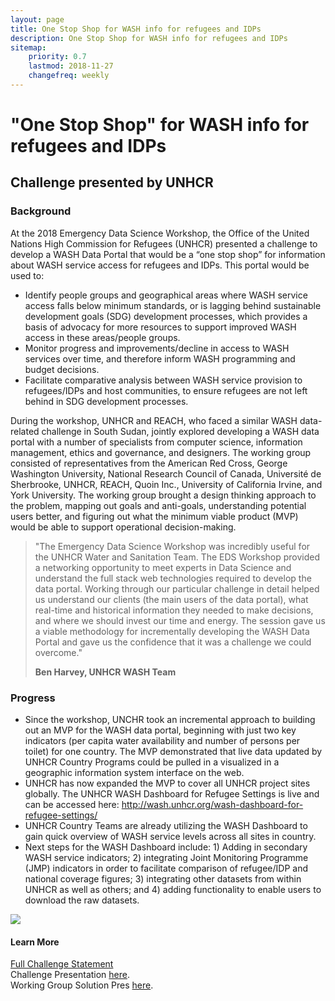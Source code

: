 ```yaml
---
layout: page
title: One Stop Shop for WASH info for refugees and IDPs
description: One Stop Shop for WASH info for refugees and IDPs
sitemap:
    priority: 0.7
    lastmod: 2018-11-27
    changefreq: weekly
---
```

# "One Stop Shop" for WASH info for refugees and IDPs

## Challenge presented by UNHCR

### Background
At the 2018 Emergency Data Science Workshop, the Office of the United Nations High Commission for Refugees (UNHCR) presented a challenge to develop a WASH Data Portal that would be a “one stop shop” for information about WASH service access for refugees and IDPs. This portal would be used to:

- Identify people groups and geographical areas where WASH service access falls below minimum standards, or is lagging behind sustainable development goals (SDG) development processes, which provides a basis of advocacy for more resources to support improved WASH access in these areas/people groups. 
- Monitor progress and improvements/decline in access to WASH services over time, and therefore inform WASH programming and budget decisions.
- Facilitate comparative analysis between WASH service provision to refugees/IDPs and host communities, to ensure refugees are not left behind in SDG development processes.

During the workshop, UNHCR and REACH, who faced a similar WASH data-related challenge in South Sudan, jointly explored developing a WASH data portal with a number of specialists from computer science, information management, ethics and governance, and designers. The working group consisted of representatives from the American Red Cross, George Washington University, National Research Council of Canada, Université de Sherbrooke, UNHCR, REACH, Quoin Inc., University of California Irvine, and York University. The working group brought a design thinking approach to the problem, mapping out goals and anti-goals, understanding potential users better, and figuring out what the minimum viable product (MVP) would be able to support operational decision-making. 

<blockquote>"The Emergency Data Science Workshop was incredibly useful for the UNHCR Water and Sanitation Team. The EDS Workshop provided a networking opportunity to meet experts in Data Science and understand the full stack web technologies required to develop the data portal. Working through our particular challenge in detail helped us understand our clients (the main users of the data portal), what real-time and historical information they needed to make decisions, and where we should invest our time and energy. The session gave us a viable methodology for incrementally developing the WASH Data Portal and gave us the confidence that it was a challenge we could overcome."<br>

<strong>Ben Harvey, UNHCR WASH Team</strong></blockquote>

### Progress
- Since the workshop, UNCHR took an incremental approach to building out an MVP for the WASH data portal, beginning with just two key indicators (per capita water availability and number of persons per toilet) for one country. The MVP demonstrated that live data updated by UNHCR Country Programs could be pulled in a visualized in a geographic information system interface on the web. 
- UNHCR has now expanded the MVP to cover all UNHCR project sites globally. The UNHCR WASH Dashboard for Refugee Settings is live and can be accessed here: http://wash.unhcr.org/wash-dashboard-for-refugee-settings/
- UNHCR Country Teams are already utilizing the WASH Dashboard to gain quick overview of WASH service levels across all sites in country.
- Next steps for the WASH Dashboard include: 1) Adding in secondary WASH service indicators; 2) integrating Joint Monitoring Programme (JMP) indicators in order to facilitate comparison of refugee/IDP and national coverage figures; 3) integrating other datasets from within UNHCR as well as others; and 4) adding functionality to enable users to download the raw datasets.

<img src="{{ site.baseurl }}/images/UNHCR-Update_image.png" />

#### Learn More
<a href="{{ site.baseurl }}/WASH-challenge-statement/">Full Challenge Statement</a><br>
Challenge Presentation [here](https://www.slideshare.net/dighr/challenge-4-wash-data-portal-unhcr).<br>
Working Group Solution Pres [here](https://www.slideshare.net/dighr/approach-to-challenge-4-global-wash-data-portal).<br>
